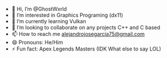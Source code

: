 - 👋 Hi, I’m @GhostWxrld
- 👀 I’m interested in Graphics Programing (dx11)
- 🌱 I’m currently learning Vulkan
- 💞️ I’m looking to collaborate on any projects C++ and C based
- 📫 How to reach me alejandrojosegarcia75@gmail.com
- 😄 Pronouns: He/Him
- ⚡ Fun fact: Apex Legends Masters (IDK What else to say LOL)

<!---
GhostWxrld/GhostWxrld is a ✨ special ✨ repository because its `README.md` (this file) appears on your GitHub profile.
You can click the Preview link to take a look at your changes.
--->
